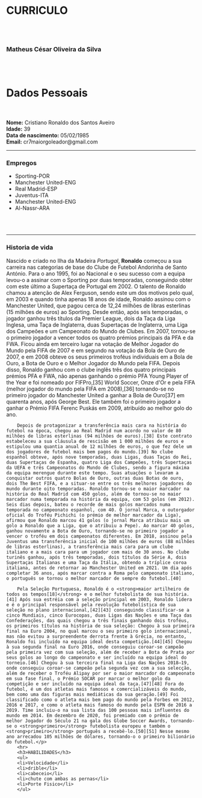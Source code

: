<h1>CURRICULO</h1>
    <br>
    <br>
    <h3>Matheus César Oliveira da Silva</h3>
    <br>
    <br>
    <h1>Dados Pessoais</h1>
    <br>
    <br>
    <b>Nome:</b>
    <a>Cristiano Ronaldo dos Santos Aveiro</a>
    <br>
    <b>Idade:</b>
    <a>39</a>
    <br>
    <b>Data de nascimento:</b>
    <a>05/02/1985</a>
    <br>
    <b>Email:</b>
    <a>cr7maiorgoleador@gmail.com</a>
    <br>
    <hr>
    <h3>Empregos</h3>
    <ul>
    <li>Sporting-POR</li>
    <li>Manchester United-ENG</li>
    <li>Real Madrid-ESP</li>
    <li>Juventus-ITA</li>
    <li>Manchester United-ENG</li>
    <li>Al-Nassr-ARA</li>
    </ul>
    <br>
    <br>
    <hr>
    <h3>Historia de vida</h3>
    <p>Nascido e criado no Ilha da Madeira <em>Portugal</em>, <strong>Ronaldo</strong> começou a sua carreira nas categorias de base do Clube de Futebol Andorinha de Santo António. Para o ano 1995, foi ao Nacional e o seu sucesso com a equipa levou-o a assinar com o Sporting por duas temporadas, conseguindo obter com este último a Supertaça de Portugal em 2002. O talento de Ronaldo chamou a atenção de Alex Ferguson, sendo este um dos motivos pelo qual, em 2003 e quando tinha apenas 18 anos de idade, Ronaldo assinou com o Manchester United, que pagou cerca de 12,24 milhões de libras esterlinas (15 milhões de euros) ao Sporting. Desde então, após seis temporadas, o jogador ganhou três títulos da Premier League, dois da Taça da Liga Inglesa, uma Taça de Inglaterra, duas Supertaças de Inglaterra, uma Liga dos Campeões e um Campeonato do Mundo de Clubes. Em 2007, tornou-se o primeiro jogador a vencer todos os quatro prémios principais da PFA e da FWA. Ficou ainda em terceiro lugar na votação de Melhor Jogador do Mundo pela FIFA de 2007 e em segundo na votação da Bola de Ouro de 2007, e em 2008 obteve os seus primeiros troféus individuais em a Bola de Ouro, a Bota de Ouro e o Melhor Jogador do Mundo pela FIFA. Depois disso, Ronaldo ganhou com o clube inglês três dos quatro principais prémios PFA e FWA, não apenas ganhando o prémio PFA Young Player of the Year e foi nomeado por FIFPro,[35] World Soccer, Onze d'Or e pela FIFA (melhor jogador do mundo pela FIFA em 2008),[36] tornando-se no primeiro jogador do Manchester United a ganhar a Bola de Ouro[37] em quarenta anos, após George Best. Ele também foi o primeiro jogador a ganhar o Prémio FIFA Ferenc Puskás em 2009, atribuído ao melhor golo do ano.

        Depois de protagonizar a transferência mais cara na história do futebol na época, chegou ao Real Madrid num acordo no valor de 80 milhões de libras esterlinas (94 milhões de euros).[38] Este contrato estabeleceu a sua cláusula de rescisão em 1 000 milhões de euros e estipulou uma quantia anual de 12 milhões de euros, o que fez dele um dos jogadores de futebol mais bem pagos do mundo.[39] No clube espanhol obteve, após nove temporadas, duas Ligas, duas Taças do Rei, duas Supertaças de Espanha, quatro Liga dos Campeões, três Supertaças da UEFA e três Campeonatos do Mundo de Clubes, sendo a figura máxima da equipa merengue durante este tempo. Suas atuações o levaram a conquistar outros quatro Bolas de Ouro, outras duas Botas de ouro, dois The Best FIFA, e a situar-se entre os três melhores jogadores do mundo durante oito temporadas. Ronaldo tornou-se o maior marcador na história do Real Madrid com 450 golos, além de tornou-se no maior marcador numa temporada na história da equipa, com 53 golos (em 2012). Seis dias depois, bateu o recorde de mais golos marcados numa temporada no campeonato espanhol, com 40. O jornal Marca, o outorgador oficial do Troféu Pichichi (o prémio de melhor marcador da Liga), afirmou que Ronaldo marcou 41 golos (o jornal Marca atribuiu mais um golo a Ronaldo que a Liga, que o atribuiu a Pepe). Ao marcar 40 golos, ganhou novamente a Bota de Ouro, tornando-se no primeiro jogador a vencer o troféu em dois campeonatos diferentes. Em 2018, assinou pela Juventus uma transferência inicial de 100 milhões de euros (88 milhões de libras esterlinas), a transferência mais cara para um clube italiano e a mais cara para um jogador com mais de 30 anos. No clube turinês ganhou, após três temporadas, dois títulos da Série A, dois Supertaças Italianas e uma Taça da Itália, obtendo a tríplice coroa italiana, antes de retornar ao Manchester United em 2021. Um dia após completar 36 anos, após marcar contra a Roma pelo campeonato italiano, o português se tornou o melhor marcador de sempre do futebol.[40]
        
        Pela Seleção Portuguesa, Ronaldo é o <strong>maior artilheiro de todos os tempos[18]</strong> e o melhor futebolista de sua história.[41] Após sua estréia com a seleção principal em 2003, Ronaldo lidera e é o principal responsável pela revolução futebolística de sua seleção no plano internacional,[42][43] conseguindo classificar-se a cinco Mundiais, cinco Eurocopas, duas Ligas das Nações e uma Taça das Confederações, das quais chegou a três finais ganhando dois troféus, os primeiros títulos na história de sua seleção: Chegou à sua primeira final na Euro 2004, no qual marcou o seu primeiro golo internacional, mas não evitou a surpreendente derrota frente à Grécia, no entanto, Ronaldo foi incluído na equipa ideal desta competição.[44][45] Chegou à sua segunda final na Euro 2016, onde conseguiu coroar-se campeão pela primeira vez com sua seleção, além de receber a Bota de Prata por seus golos ao longo do campeonato e ser incluído na equipa ideal do torneio.[46] Chegou à sua terceira final na Liga das Nações 2018–19, onde conseguiu coroar-se campeão pela segunda vez com a sua selecção, além de receber o Troféu Alipay por ser o maior marcador do campeonato em sua fase final, o Prémio SOCAR por marcar o melhor golo da competição e ser incluído na equipa ideal da taça.[47][48] Fora do futebol, é um dos atletas mais famosos e comercializáveis do mundo, bem como uma das figuras mais mediáticas da sua geração.[49] Foi classificado como o atleta mais bem pago do mundo pela Forbes em 2012, 2016 e 2017, e como o atleta mais famoso do mundo pela ESPN de 2016 a 2019. Time incluiu-o na sua lista das 100 pessoas mais influentes do mundo em 2014. Em dezembro de 2020, foi premiado com o prêmio de melhor Jogador do Século 21 na gala dos Globe Soccer Awards, tornando-se o <strong>primeiro</strong> futebolista europeu e também o <strong>primeiro</strong> português a recebê-lo.[50][51] Nesse mesmo ano arrecadou 105 milhões de dólares, tornando-o o primeiro bilionário do futebol.</p>
        <hr>
        <h3>HABILIDADES</h3>
        <ul>
        <li>Velocidade</li>
        <li>drible</li>
        <li>cabeceio</li>
        <li>chute com ambas as pernas</li>
        <li>Porte Fisico</li>
        </ul>
    
